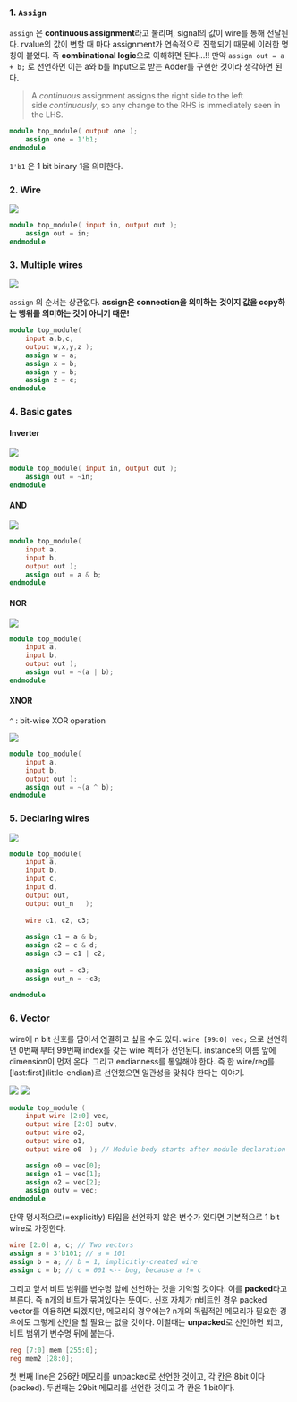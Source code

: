 ### 1. `Assign`
`assign` 은 **continuous assignment**라고 불리며, signal의 값이 wire를 통해 전달된다. rvalue의 값이 변할 때 마다 assignment가 연속적으로 진행되기 때문에 이러한 명칭이 붙었다.
즉 **combinational logic**으로 이해하면 된다...!!
만약 `assign out = a + b;` 로 선언하면 이는 a와 b를 Input으로 받는 Adder를 구현한 것이라 생각하면 된다.
> A _continuous_ assignment assigns the right side to the left side _continuously_, so any change to the RHS is immediately seen in the LHS.

```verilog
module top_module( output one );
    assign one = 1'b1;
endmodule
```

`1'b1` 은 1 bit binary 1을 의미한다.
### 2. Wire
![](https://i.imgur.com/oAcIWmo.png)

```verilog
module top_module( input in, output out );
	assign out = in;
endmodule
```

### 3. Multiple wires
![](https://i.imgur.com/n10gMMn.png)

`assign` 의 순서는 상관없다. **assign은 connection을 의미하는 것이지 값을 copy하는 행위를 의미하는 것이 아니기 때문!** 

```verilog
module top_module( 
    input a,b,c,
    output w,x,y,z );
	assign w = a;
    assign x = b;
    assign y = b;
    assign z = c;
endmodule
```

### 4. Basic gates
#### Inverter
![](https://i.imgur.com/9u6tdDt.png)

```verilog
module top_module( input in, output out );
	assign out = ~in;
endmodule
```

#### AND
![](https://i.imgur.com/Eg8nZNs.png)
```verilog
module top_module( 
    input a, 
    input b, 
    output out );
	assign out = a & b;
endmodule
```
#### NOR
![](https://i.imgur.com/ptG5E0E.png)

```verilog
module top_module( 
    input a, 
    input b, 
    output out );
    assign out = ~(a | b);
endmodule
```

#### XNOR
`^` : bit-wise XOR operation

![](https://i.imgur.com/6IwIjZP.png)

```verilog
module top_module( 
    input a, 
    input b, 
    output out );
    assign out = ~(a ^ b);
endmodule
```

### 5. Declaring wires
![](https://i.imgur.com/JNr6FRW.png)

```verilog
module top_module(
    input a,
    input b,
    input c,
    input d,
    output out,
    output out_n   ); 
	
    wire c1, c2, c3;
    
    assign c1 = a & b;
    assign c2 = c & d;
    assign c3 = c1 | c2;
    
    assign out = c3;
    assign out_n = ~c3;
    
endmodule
```

### 6. Vector
wire에 n bit 신호를 담아서 연결하고 싶을 수도 있다.
`wire [99:0] vec;` 으로 선언하면 0번째 부터 99번째 index를 갖는 wire 벡터가 선언된다.
instance의 이름 앞에 dimension이 먼저 온다.
그리고 endianness를 통일해야 한다. 즉 한 wire/reg를 \[last:first](little-endian)로 선언했으면 일관성을 맞춰야 한다는 이야기.

![](https://i.imgur.com/cteo60Q.png)
![](https://i.imgur.com/fuThYMR.png)

```verilog
module top_module ( 
    input wire [2:0] vec,
    output wire [2:0] outv,
    output wire o2,
    output wire o1,
    output wire o0  ); // Module body starts after module declaration

    assign o0 = vec[0];
    assign o1 = vec[1];
    assign o2 = vec[2];
    assign outv = vec;
endmodule
```

만약 명시적으로(=explicitly) 타입을 선언하지 않은 변수가 있다면 기본적으로 1 bit wire로 가정한다.
```verilog
wire [2:0] a, c; // Two vectors
assign a = 3'b101; // a = 101
assign b = a; // b = 1, implicitly-created wire
assign c = b; // c = 001 <-- bug, because a != c
```

그리고 앞서 비트 범위를 변수명 앞에 선언하는 것을 기억할 것이다. 이를 **packed**라고 부른다. 즉 n개의 비트가 묶여있다는 뜻이다. 신호 자체가 n비트인 경우 packed vector를 이용하면 되겠지만, 메모리의 경우에는?
n개의 독립적인 메모리가 필요한 경우에도 그렇게 선언을 할 필요는 없을 것이다. 이럴때는 **unpacked**로 선언하면 되고, 비트 범위가 변수명 뒤에 붙는다.

```verilog
reg [7:0] mem [255:0];
reg mem2 [28:0];
```

첫 번째 line은 256칸 메모리를 unpacked로 선언한 것이고, 각 칸은 8bit 이다(packed).
두번째는 29bit 메모리를 선언한 것이고 각 칸은 1 bit이다. 